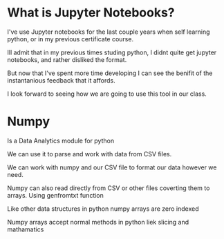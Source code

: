 # What is Jupyter Notebooks?
I've use Jupyter notebooks for the last couple years when self learning python, or in my previous certificate course. 

Ill admit that in my previous times studing python, I didnt quite get jupyter notebooks, and rather disliked the format. 

But now that I've spent more time developing I can see the benifit of the instantanious feedback that it affords. 

I look forward to seeing how we are going to use this tool in our class.

# Numpy

Is a Data Analytics module for python

We can use it to parse and work with data from CSV files. 

We can work with numpy and our CSV file to format our data however we need.

Numpy can also read directly from CSV or other files coverting them to arrays. Using genfromtxt function

Like other data structures in python numpy arrays are zero indexed

Numpy arrays accept normal methods in python liek slicing and mathamatics 